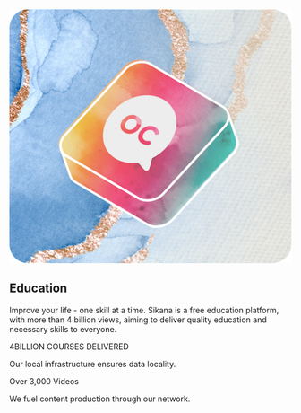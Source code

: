 <div style="text-align: center;">

![education](./img/oc.png)

</div>

## Education

Improve your life - one skill at a time. Sikana is a free education platform, with more than 4 billion views, aiming to deliver quality education and necessary skills to everyone. 

4BILLION  COURSES DELIVERED

Our local infrastructure ensures data locality.


Over 3,000 Videos

We fuel content production through our network.


